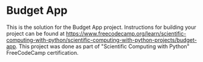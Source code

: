 # Budget App

This is the solution for the Budget App project. Instructions for building your project can be found at https://www.freecodecamp.org/learn/scientific-computing-with-python/scientific-computing-with-python-projects/budget-app. This project was done as part of "Scientific Computing with Python" FreeCodeCamp certification.

